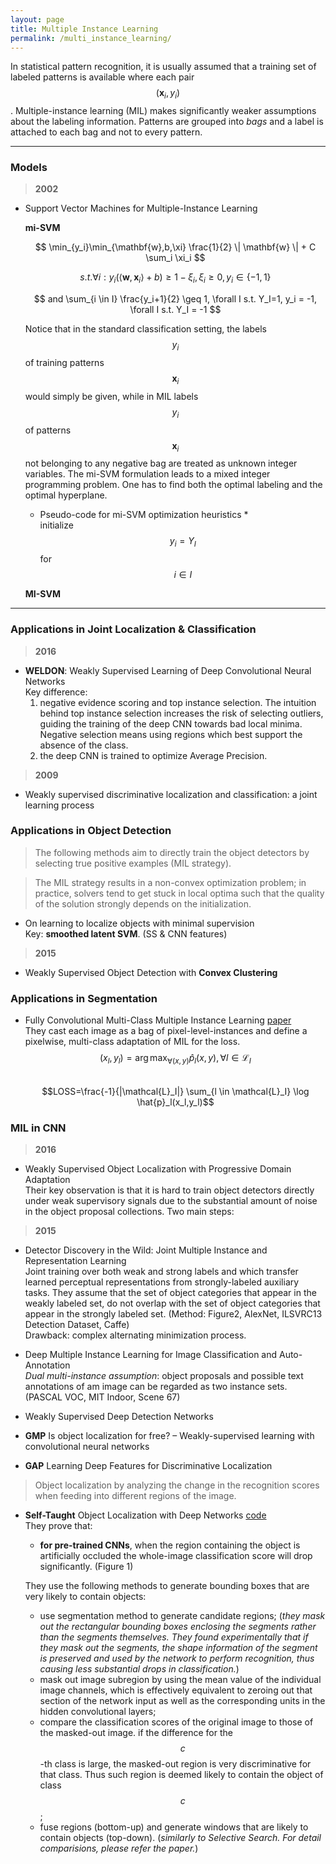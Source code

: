 ```yaml
---
layout: page
title: Multiple Instance Learning
permalink: /multi_instance_learning/
---
```


In statistical pattern recognition, it is usually assumed that a training set of labeled patterns is available where each pair $$(\mathbf{x}_i,y_i)$$. Multiple-instance learning (MIL) makes significantly weaker assumptions about the labeling information. Patterns are grouped into *bags* and a label is attached to each bag and not to every pattern.


------


### Models

> **2002**

* Support Vector Machines for Multiple-Instance Learning  
    
    **mi-SVM**  

    $$ \min_{y_i}\min_{\mathbf{w},b,\xi} \frac{1}{2} \| \mathbf{w} \| + C \sum_i \xi_i $$  

    $$ s.t. \forall i : y_i(\langle \mathbf{w}, \mathbf{x}_i \rangle + b) \geq 1 - \xi_i, \xi_i \geq 0, y_i \in \{-1,1\} $$  

    $$ and \sum_{i \in I} \frac{y_i+1}{2} \geq 1, \forall I s.t. Y_I=1, y_i = -1, \forall I s.t. Y_I = -1 $$

    Notice that in the standard classification setting, the labels $$y_i$$ of training patterns $$\mathbf{x}_i$$ would simply be given, while in MIL labels $$y_i$$ of patterns $$\mathbf{x}_i$$ not belonging to any negative bag are treated as unknown integer variables. The mi-SVM formulation leads to a mixed integer programming problem. One has to find both the optimal labeling and the optimal hyperplane.  

    * Pseudo-code for mi-SVM optimization heuristics *   
    initialize $$y_i=Y_I$$ for $$i \in I$$
    

    **MI-SVM**  



------

### Applications in Joint Localization & Classification

> **2016**

* **WELDON**: Weakly Supervised Learning of Deep Convolutional Neural Networks  
    Key difference:  
    1. negative evidence scoring and top instance selection. The intuition behind top instance selection increases the risk of selecting outliers, guiding the training of the deep CNN towards bad local minima. Negative selection means using regions which best support the absence of the class.  
    2. the deep CNN is trained to optimize Average Precision.


> **2009**

* Weakly supervised discriminative localization and classification: a joint learning process  
    


### Applications in Object Detection  

> The following methods aim to directly train the object detectors by selecting true positive examples (MIL strategy).

> The MIL strategy results in a non-convex optimization problem; in practice, solvers tend to get stuck in local optima such that the quality of the solution strongly depends on the initialization.  


* On learning to localize objects with minimal supervision  
    Key: **smoothed latent SVM**. (SS & CNN features)  


> **2015**

* Weakly Supervised Object Detection with **Convex Clustering**  





### Applications in Segmentation  

* Fully Convolutional Multi-Class Multiple Instance Learning 
[paper](http://arxiv.org/abs/1412.7144)  
    They cast each image as a bag of pixel-level-instances and define a pixelwise, multi-class adaptation of MIL for the loss.  
    $$(x_l,y_l)=\arg \max_{\forall (x,y)} \hat{p}_l(x,y), \forall l \in \mathcal{L}_I$$  
    $$LOSS=\frac{-1}{|\mathcal{L}_I|} \sum_{l \in \mathcal{L}_I} \log \hat{p}_l(x_l,y_l)$$


### MIL in CNN

> **2016**

* Weakly Supervised Object Localization with Progressive Domain Adaptation  
    Their key observation is that it is hard to train object detectors directly under weak supervisory signals due to the substantial amount of noise in the object proposal collections. 
    Two main steps:  


> **2015**

* Detector Discovery in the Wild: Joint Multiple Instance and Representation Learning  
    Joint training over both weak and strong labels and which transfer learned perceptual representations from strongly-labeled auxiliary tasks. They assume that the set of object categories that appear in the weakly labeled set, do not overlap with the set of object categories that appear in the strongly labeled set. (Method: Figure2, AlexNet, ILSVRC13 Detection Dataset, Caffe)  
    Drawback: complex alternating minimization process.

* Deep Multiple Instance Learning for Image Classification and Auto-Annotation  
    *Dual multi-instance assumption*: object proposals and possible text annotations of am image can be regarded as two instance sets. (PASCAL VOC, MIT Indoor, Scene 67)

* Weakly Supervised Deep Detection Networks  



* **GMP** Is object localization for free? – Weakly-supervised learning with convolutional neural networks

* **GAP** Learning Deep Features for Discriminative Localization

    
    

> Object localization by analyzing the change in the recognition scores when feeding into different regions of the image.

* **Self-Taught** Object Localization with Deep Networks
[code](https://github.com/lorisbaz/self-taught_localization)  
    They prove that:  

    + **for pre-trained CNNs**, when the region containing the object is artificially occluded the whole-image classification score will drop significantly. (Figure 1)  

    They use the following methods to generate bounding boxes that are very likely to contain objects:  

    + use segmentation method to generate candidate regions; (*they mask out the rectangular bounding boxes enclosing the segments rather than the segments themselves. They found experimentally that if they mask out the segments, the shape information of the segment is preserved and used by the network to perform recognition, thus causing less substantial drops in classification.*)  
    + mask out image subregion by using the mean value of the individual image channels, which is effectively equivalent to zeroing out that section of the network input as well as the corresponding units in the hidden convolutional layers;  
    + compare the classification scores of the original image to those of the masked-out image. if the difference for the $$c$$-th class is large, the masked-out region is very discriminative for that class. Thus such region is deemed likely to contain the object of class $$c$$;
    + fuse regions (bottom-up) and generate windows that are likely to contain objects (top-down). (*similarly to Selective Search. For detail comparisions, please refer the paper.*)